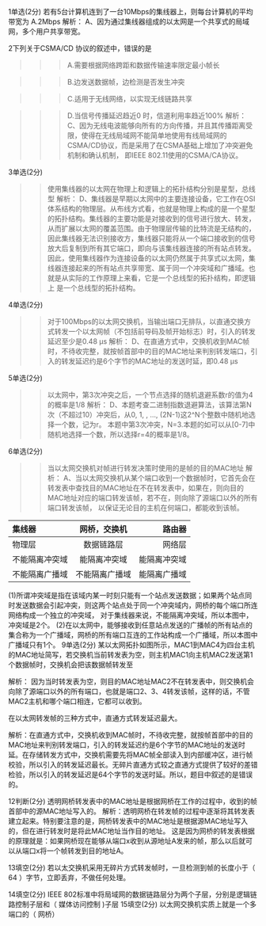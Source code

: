 1单选(2分)
若有5台计算机连到了一台10Mbps的集线器上，则每台计算机的平均带宽为
A.2Mbps 解析：  A、因为通过集线器组成的以太网是一个共享式的局域网，多个用户共享带宽。

2下列关于CSMA/CD 协议的叙述中，错误的是
>>>A.需要根据网络跨距和数据传输速率限定最小帧长

>>>B.边发送数据帧，边检测是否发生冲突

>>>C.适用于无线网络，以实现无线链路共享

>>>D.当信号传播延迟趋近0 时，信道利用率趋近100%
>>>解析：  C、因为无线电波能够向所有的方向传播，并且其传播距离受限，使得在无线局域网不能简单地使用有线局域网的CSMA/CD协议，而是采用了在CSMA基础上增加了冲突避免机制和确认机制，
>>>即IEEE 802.11使用的CSMA/CA协议。

3单选(2分)
>>使用集线器的以太网在物理上和逻辑上的拓扑结构分别是星型，总线型
>>解析：  D、集线器是早期以太网中的主要连接设备，它工作在OSI体系结构的物理层。从布线方式看，也就是物理上构成的是一个星型的拓扑结构。集线器的主要功能是对接收到的信号进行放大、转发，
>>从而扩展以太网的覆盖范围。由于物理层传输的比特流是无结构的，因此集线器无法识别接收方，集线器只能将从一个端口接收到的信号放大后复制到所有其它端口，即向与该集线器连接的所有站点转发。
>>因此，使用集线器作为连接设备的以太网仍然属于共享式以太网，集线器连接起来的所有站点共享带宽、属于同一个冲突域和广播域。也就是从实际的工作原理上来看，它是一个总线型的拓扑结构，即逻辑上
>>是一个总线型的拓扑结构。

4单选(2分)
>>对于100Mbps的以太网交换机，当输出端口无排队，以直通交换方式转发一个以太网帧（不包括前导码及帧开始标志）时，引入的转发延迟至少是0.48 μs
>>解析：  D、在直通方式中，交换机收到MAC帧时，不待收完整，就按帧首部中的目的MAC地址来判别转发端口，引入的转发延迟约是6个字节的MAC地址的发送时延，即​0.48 μs

5单选(2分)
>>以太网中，第3次冲突之后，一个节点选择的随机退避系数r的值为4的概率是1/8
>>解析：  D、本题考查二进制指数退避算法，该算法第N次（不超过10）冲突后，从0, 1, , …, (2N-1)这2^N个整数中随机地选择一个数，记为r。
>>本题中第3次冲突，N=3.本题的如可以从[0-7]中随机地选择一个数，所以选择r=4的概率是1/8。

6单选(2分)
>>当以太网交换机对帧进行转发决策时使用的是帧的目的MAC地址
>>解析：  A、当以太网交换机从某个端口收到一个数据帧时，它首先会在转发表中查找目的MAC地址在不在转发表中，如果在，则向目的MAC地址对应的端口转发该帧，若不在，则向除了源端口以外的所有端口转发该帧，
>>以保证无论目的主机在何端口，都能收到该帧。

|集线器|网桥，交换机|路由器|
| :-------------- | :-------------: | --------------: | 
|物理层|数据链路层|网络层|
|不能隔离冲突域|能隔离冲突域|能隔离冲突域|
|不能隔离广播域|不能隔离广播域|能隔离广播域|

(1)所谓冲突域是指在该域内某一时刻只能有一个站点发送数据；如果两个站点同时发送数据会引起冲突，则这两个站点处于同一个冲突域内，网桥的每个端口所连网络构成一个独立的冲突域，
对于集线器来说，不能隔离冲突域，所以本图中，冲突域是2个。
(2)在以太网中，能够接收到任意站点发送的广播帧的所有站点的集合称为一个广播域，网桥的所有端口互连的工作站构成一个广播域，所以本图中广播域只有1个。
9单选(2分)
某以太网拓扑如图所示，MAC1到MAC4为四台主机的MAC地址简写，若交换机当前转发表为空，则主机MAC1向主机MAC2发送第1个数据帧时，交换机会把该数据帧转发至

解析：  因为当时转发表为空，则目的MAC地址MAC2不在转发表中，则交换机会向除了源端口以外的所有端口，也就是端口2、3、4转发该帧，这样的话，不管MAC2主机和哪个端口相连，它都可以收到。

在以太网转发帧的三种方式中，直通方式转发延迟最大。

解析：在直通方式中，交换机收到MAC帧时，不待收完整，就按帧首部中的目的MAC地址来判别转发端口，引入的转发延迟约是6个字节的MAC地址的发送时延。在存储转发方式中，交换机需要先将MAC帧全部读入到内部缓冲区，进行帧校验，所以引入的转发延迟最长。无碎片直通方式较之直通方式提供了较好的差错检验，所以引入的转发延迟是64个字节的发送时延。所以，题目中叙述的是错误的。

12判断(2分)
透明网桥转发表中的MAC地址是根据网桥在工作的过程中，收到的帧首部中的源MAC地址写入的。
解析：透明网桥在转发帧的过程中逐渐将其转发表建立起来。特别要注意的是，网桥转发表中的MAC地址是根据源MAC地址写入的，但在进行转发时是将此MAC地址当作目的地址。
这是因为网桥的转发表根据的原理就是：如果网桥现在能够从端口x收到从源地址A发来的帧，那么以后就可以从端口x将一个帧转发到目的地址A。

13填空(2分)
若以太交换机采用无碎片方式转发帧时，一旦检测到帧的长度小于（ 64    ）字节，立即丢弃，不做任何处理。


14填空(2分)
 IEEE 802标准中将局域网的数据链路层分为两个子层，分别是逻辑链路控制子层和（ 媒体访问控制 )子层
15填空(2分)
以太网交换机实质上就是一个多端口的（  网桥）
